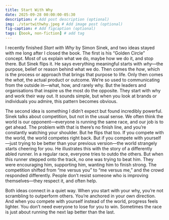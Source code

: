 ```yaml
---
title: Start With Why
date: 2025-09-28 00:00:00-05:30
description: # Add post description (optional)
img: ./startwithwhy.jpeg # Add image post (optional)
fig-caption: # Add figcaption (optional)
tags: [book, non-fiction] # add tag
---
```

I recently finished *Start with Why* by Simon Sinek, and two ideas stayed with me long after I closed the book. The first is his “Golden Circle” concept. Most of us explain what we do, maybe how we do it, and stop there. But Sinek flips it. He says everything meaningful starts with *why*—the purpose, belief or reason behind what we do. Then comes the *how*, which is the process or approach that brings that purpose to life. Only then comes the *what*, the actual product or outcome. We’re so used to communicating from the outside in—what, how, and rarely why. But the leaders and organisations that inspire us the most do the opposite. They start with why and work their way out. It sounds simple, but when you look at brands or individuals you admire, this pattern becomes obvious.

The second idea is something I didn’t expect but found incredibly powerful. Sinek talks about competition, but not in the usual sense. We often think the world is our opponent—everyone is running the same race, and our job is to get ahead. The problem with that is there’s no finish line, and you’re constantly watching your shoulder. But he flips that too. If you compete with the world, the world competes right back. But if you compete with yourself—just trying to be better than your previous version—the world strangely starts cheering for you. He illustrates this with the story of a differently abled runner. In a regular race, everyone tries to outdo the others. But when this runner stepped onto the track, no one was trying to beat him. They were encouraging him, supporting him, wanting him to finish strong. The competition shifted from “me versus you” to “me versus me,” and the crowd responded differently. People don’t resist someone who is improving themselves—they respect it, and often help.

Both ideas connect in a quiet way. When you start with your why, you’re not scrambling to outperform others. You’re anchored in your own direction. And when you compete with yourself instead of the world, progress feels lighter. You don’t need everyone to lose for you to win. Sometimes the race is just about running the next lap better than the last.
